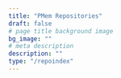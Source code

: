 ```yaml
---
title: "PMem Repositories"
draft: false
# page title background image
bg_image: ""
# meta description
description: ""
type: "/repoindex"
---
```

